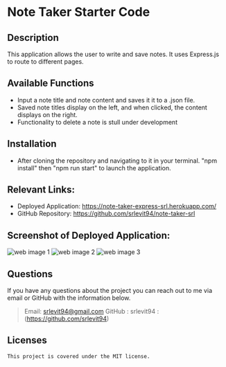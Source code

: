 # Note Taker Starter Code

## Description

This application allows the user to write and save notes. It uses Express.js to route to different pages. 

## Available Functions
- Input a note title and note content and saves it it to a .json file. 
- Saved note titles display on the left, and when clicked, the content displays on the right. 
- Functionality to delete a note is stull under development

## Installation
- After cloning the repository and navigating to it in your terminal. "npm install" then "npm run start" to launch the application. 

## Relevant Links:
- Deployed Application: https://note-taker-express-srl.herokuapp.com/
- GitHub Repository: https://github.com/srlevit94/note-taker-srl

## Screenshot of Deployed Application:
![web image 1](https://i.imgur.com/IwpJNn5.jpg)
![web image 2](https://i.imgur.com/GpfwLC4.jpg)
![web image 3](https://i.imgur.com/Lt3fl5v.jpg)

 ## Questions
  If you have any questions about the project you can reach out to me via email or GitHub with the information below. 
  >Email: srlevit94@gmail.com 
  >GitHub : srlevit94 : (https://github.com/srlevit94)

## Licenses
    This project is covered under the MIT license.


